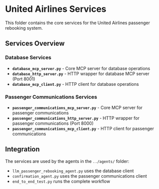 # United Airlines Services

This folder contains the core services for the United Airlines passenger rebooking system.

## Services Overview

### Database Services
- **`database_mcp_server.py`** - Core MCP server for database operations
- **`database_http_server.py`** - HTTP wrapper for database MCP server (Port 8001)
- **`database_mcp_client.py`** - HTTP client for database operations

### Passenger Communications Services
- **`passenger_communications_mcp_server.py`** - Core MCP server for passenger communications
- **`passenger_communications_http_server.py`** - HTTP wrapper for passenger communications (Port 8000)
- **`passenger_communications_mcp_client.py`** - HTTP client for passenger communications


## Integration

The services are used by the agents in the `../agents/` folder:
- `llm_passenger_rebooking_agent.py` uses the database client
- `confirmation_agent.py` uses the passenger communications client
- `end_to_end_test.py` runs the complete workflow 
